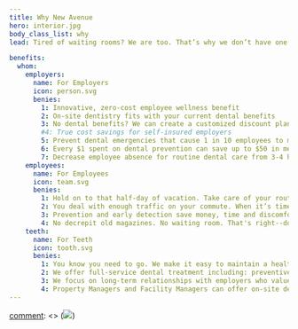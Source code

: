 ```yaml
---
title: Why New Avenue
hero: interior.jpg
body_class_list: why
lead: Tired of waiting rooms? We are too. That’s why we don’t have one. We make seeing a dentist easy for your team by bringing the dentist's office to you.

benefits:
  whom:
    employers:
      name: For Employers
      icon: person.svg
      benies:
        1: Innovative, zero-cost employee wellness benefit
        2: On-site dentistry fits with your current dental benefits
        3: No dental benefits? We can create a customized discount plan for your employees
        #4: True cost savings for self-insured employers
        5: Prevent dental emergencies that cause 1 in 10 employees to miss a full day of work each year
        6: Every $1 spent on dental prevention can save up to $50 in medical treatment costs
        7: Decrease employee absence for routine dental care from 3-4 hours to 1 hour or less (including travel time)
    employees:
      name: For Employees
      icon: team.svg
      benies:
        1: Hold on to that half-day of vacation. Take care of your routine dental appointment in an hour or less.
        2: You deal with enough traffic on your commute. When it’s time to see a dentist we come to you.
        3: Prevention and early detection save money, time and discomfort long term.
        4: No decrepit old magazines. No waiting room. That's right--do your thing until we’re ready for you, we’ll let you know
    teeth:
      name: For Teeth
      icon: tooth.svg
      benies:
        1: You know you need to go. We make it easy to maintain a healthy smile.
        2: We offer full-service dental treatment including: preventive, digital X-rays, cleanings, Invisalign, whitening, cosmetic treatment, surgical treatment
        3: We focus on long-term relationships with employers who value providing excellent benefits to their employees.
        4: Property Managers and Facility Managers can offer on-site dentistry to their tenants to help attract and retain tenants.
---
```




[comment]: <> (TODO: Icons?)
[comment]: <> (![](myimage.jpg?classes=float-left))

